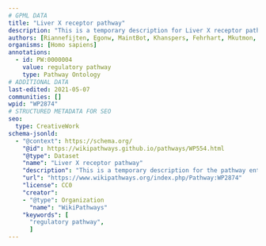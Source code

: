 ```yaml
---
# GPML DATA
title: "Liver X receptor pathway"
description: "This is a temporary description for Liver X receptor pathway"
authors: [Riannefijten, Egonw, MaintBot, Khanspers, Fehrhart, Mkutmon, Jmelius, AlexanderPico, Eweitz]
organisms: [Homo sapiens]
annotations:
  - id: PW:0000004
    value: regulatory pathway
    type: Pathway Ontology
# ADDITIONAL DATA
last-edited: 2021-05-07
communities: []
wpid: "WP2874"
# STRUCTURED METADATA FOR SEO
seo:
  type: CreativeWork
schema-jsonld:
  - "@context": https://schema.org/
    "@id": https://wikipathways.github.io/pathways/WP554.html
    "@type": Dataset
    "name": "Liver X receptor pathway"
    "description": "This is a temporary description for the pathway entitled: Liver X receptor pathway"
    "url": "https://www.wikipathways.org/index.php/Pathway:WP2874"
    "license": CC0
    "creator":
    - "@type": Organization
      "name": "WikiPathways"
    "keywords": [
      "regulatory pathway",
      ]
---
```

